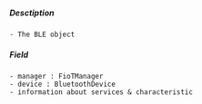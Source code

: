 ##### Desctiption
	- The BLE object

##### Field
	- manager : FioTManager
	- device : BluetoothDevice
	- information about services & characteristic 
